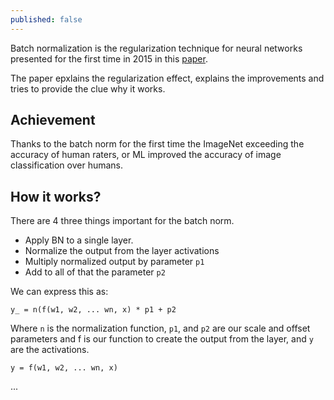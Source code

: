 ```yaml
---
published: false
---
```

Batch normalization is the regularization technique for neural networks presented for the first time in 2015 in this [paper](https://arxiv.org/abs/1502.03167).  

The paper epxlains the regularization effect, explains the improvements and tries to provide the clue why it works. 

## Achievement

Thanks to the batch norm for the first time the ImageNet exceeding the accuracy of human raters, or ML improved the accuracy of image classification over humans.


## How it works?

There are 4 three things important for the batch norm. 

* Apply BN to a single layer.
* Normalize the output from the layer activations
* Multiply normalized output by parameter `p1`
* Add to all of that the parameter `p2`

We can express this as: 

`y_ = n(f(w1, w2, ... wn, x) * p1 + p2`

Where `n` is the normalization function, `p1`, and `p2` are our scale and offset parameters and f is our function to create the output from the layer, and `y` are the activations.

`y = f(w1, w2, ... wn, x)`

...










